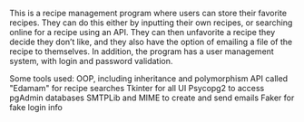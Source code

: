 This is a recipe management program where users can store their favorite recipes. They can do this either by inputting their own recipes, or searching online for a recipe using an API. They can then unfavorite a recipe they decide they don’t like, and they also have the option of emailing a file of the recipe to themselves. In addition, the program has a user management system, with login and password validation.

Some tools used:
OOP, including inheritance and polymorphism
API called "Edamam" for recipe searches
Tkinter for all UI
Psycopg2 to access pgAdmin databases
SMTPLib and MIME to create and send emails
Faker for fake login info